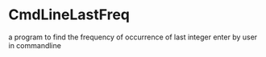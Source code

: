 # CmdLineLastFreq
a program to find the frequency of occurrence of last integer enter by user in commandline
